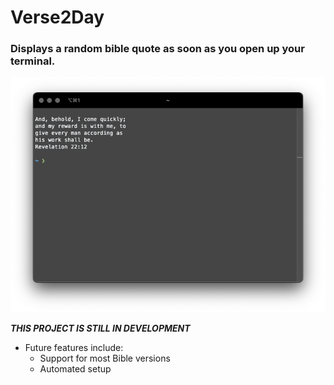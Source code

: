 # Verse2Day
### Displays a random bible quote as soon as you open up your terminal.

![example case](/example.png)

***THIS PROJECT IS STILL IN DEVELOPMENT***

+ Future features include:
  + Support for most Bible versions
  + Automated setup

